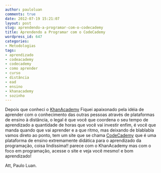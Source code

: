 ```yaml
---
author: pauloluan
comments: true
date: 2012-07-19 15:21:07
layout: post
slug: aprendendo-a-programar-com-o-codecademy
title: Aprendendo a Programar com o CodeCademy
wordpress_id: 647
categories:
- Metodologias
tags:
- aprendizado
- codeacademy
- codecademy
- como aprender
- curso
- distância
- ead
- ensino
- khanacademy
- sozinho
---
```


Depois que conheci o [KhanAcademy](http://khanacademy.com/) Fiquei apaixonado pela idéia de aprender com o conhecimento das outras pessoas através de plataformas de ensino à distância, o legal é que você que coordena o seu tempo de aprendizado a quantidade de horas que você vai investir enfim, é você que manda quando que vai aprender e a que ritmo, mas deixando de blablabla vamos direto ao ponto, tem um site que se chama [CodeCademy](http://www.codecademy.com/pt) que é uma plataforma de ensino extremamente didática para o aprendizado da programação, coisa lindíssima!! parece com o KhanAcademy mas com o foco em programação, acesse o site e veja você mesmo! e bom aprendizado!

Att, Paulo Luan.


